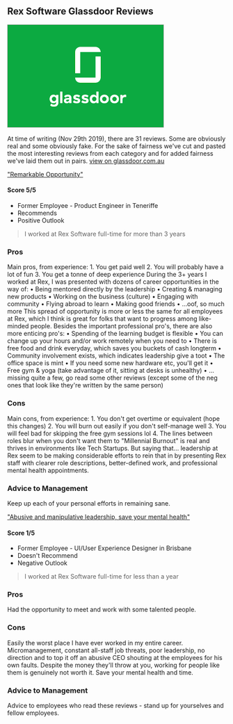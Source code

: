 ## Rex Software Glassdoor Reviews

![Featured Image](images/glassdoor.png "Featured Image")

At time of writing (Nov 29th 2019), there are 31 reviews. Some are obviously real and some obviously fake. For the sake of fairness we've cut and pasted the most interesting reviews from each category and for added fairness we've laid them out in pairs. [view on glassdoor.com.au](https://www.glassdoor.com.au/Reviews/Rex-Software-Reviews-E976033.htm)

["Remarkable Opportunity"](https://www.glassdoor.com.au/Reviews/Employee-Review-Rex-Software-RVW24143348.htm)

#### Score 5/5

- Former Employee - Product Engineer in Teneriffe
- Recommends
- Positive Outlook

> I worked at Rex Software full-time for more than 3 years

### Pros

Main pros, from experience: 1. You get paid well 2. You will probably have a lot of fun 3. You get a tonne of deep experience During the 3+ years I worked at Rex, I was presented with dozens of career opportunities in the way of: • Being mentored directly by the leadership • Creating & managing new products • Working on the business (culture) • Engaging with community • Flying abroad to learn • Making good friends • ...oof, so much more This spread of opportunity is more or less the same for all employees at Rex, which I think is great for folks that want to progress among like-minded people. Besides the important professional pro's, there are also more enticing pro's: • Spending of the learning budget is flexible • You can change up your hours and/or work remotely when you need to • There is free food and drink everyday, which saves you buckets of cash longterm • Community involvement exists, which indicates leadership give a toot • The office space is mint • If you need some new hardware etc, you'll get it • Free gym & yoga (take advantage of it, sitting at desks is unhealthy) • ... missing quite a few, go read some other reviews (except some of the neg ones that look like they're written by the same person)

### Cons

Main cons, from experience: 1. You don't get overtime or equivalent (hope this changes) 2. You will burn out easily if you don't self-manage well 3. You will feel bad for skipping the free gym sessions lol 4. The lines between roles blur when you don't want them to "Millennial Burnout" is real and thrives in environments like Tech Startups. But saying that... leadership at Rex seem to be making considerable efforts to rein that in by presenting Rex staff with clearer role descriptions, better-defined work, and professional mental health appointments.

### Advice to Management

Keep up each of your personal efforts in remaining sane.


["Abusive and manipulative leadership, save your mental health"](https://www.glassdoor.com.au/Reviews/Employee-Review-Rex-Software-RVW27876814.htm)

#### Score 1/5

- Former Employee - UI/User Experience Designer in Brisbane
- Doesn't Recommend
- Negative Outlook

> I worked at Rex Software full-time for less than a year

### Pros

Had the opportunity to meet and work with some talented people.

### Cons

Easily the worst place I have ever worked in my entire career. Micromanagement, constant all-staff job threats, poor leadership, no direction and to top it off an abusive CEO shouting at the employees for his own faults. Despite the money they'll throw at you, working for people like them is genuinely not worth it. Save your mental health and time.

### Advice to Management

Advice to employees who read these reviews - stand up for yourselves and fellow employees.